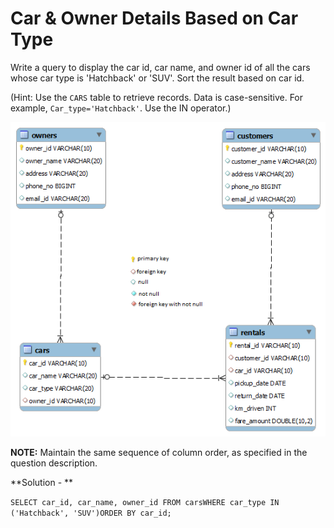 # Car & Owner Details Based on Car Type

Write a query to display the car id, car name, and owner id of all the cars whose car type is 'Hatchback' or 'SUV'. Sort the result based on car id.

(Hint: Use the `CARS` table to retrieve records. Data is case-sensitive. For example, `Car_type='Hatchback'`. Use the IN operator.)

![Local Image](../images/Rental_car_mysql.png)

**NOTE:** Maintain the same sequence of column order, as specified in the question description.

**Solution - **

`SELECT car_id, car_name, owner_id FROM carsWHERE car_type IN ('Hatchback', 'SUV')ORDER BY car_id;`

